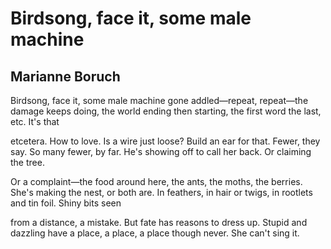 # Birdsong, face it, some male machine
## Marianne Boruch
Birdsong, face it, some male machine
gone addled—repeat, repeat—the damage
keeps doing, the world ending then starting,
the first word the last, etc. It's that

etcetera. How to love. Is a wire
just loose? Build an ear for that. Fewer, they say.
So many fewer, by far. He's showing off
to call her back. Or claiming the tree.

Or a complaint—the food around here,
the ants, the moths, the berries. She's making
the nest, or both are. In feathers, in hair or twigs,
in rootlets and tin foil. Shiny bits seen

from a distance, a mistake. But fate
has reasons to dress up. Stupid
and dazzling have a place, a place, a place
though never. She can't sing it.
